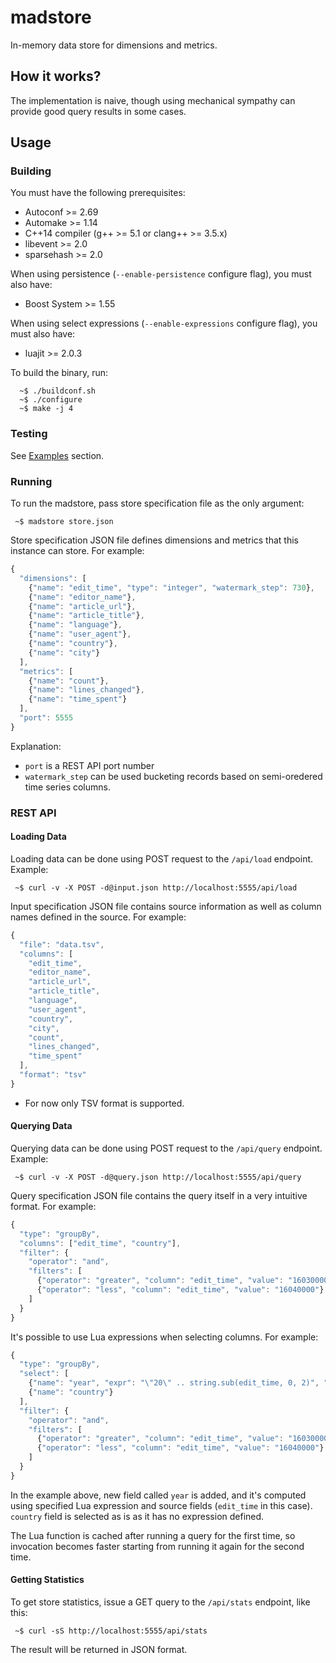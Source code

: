 madstore
=========

In-memory data store for dimensions and metrics.

## How it works?

The implementation is naive, though using mechanical sympathy can provide good query results in some cases.

## Usage

### Building

You must have the following prerequisites:

 * Autoconf >= 2.69
 * Automake >= 1.14
 * C++14 compiler (g++ >= 5.1 or clang++ >= 3.5.x)
 * libevent >= 2.0
 * sparsehash >= 2.0

When using persistence (`--enable-persistence` configure flag), you must also have:

 * Boost System >= 1.55

When using select expressions (`--enable-expressions` configure flag), you must also have:

 * luajit >= 2.0.3

To build the binary, run:

      ~$ ./buildconf.sh
      ~$ ./configure
      ~$ make -j 4

### Testing

See [Examples](examples/README.md) section.

### Running

To run the madstore, pass store specification file as the only argument:

     ~$ madstore store.json

Store specification JSON file defines dimensions and metrics that this instance can store. For example:

```javascript
{
  "dimensions": [
    {"name": "edit_time", "type": "integer", "watermark_step": 730},
    {"name": "editor_name"},
    {"name": "article_url"},
    {"name": "article_title"},
    {"name": "language"},
    {"name": "user_agent"},
    {"name": "country"},
    {"name": "city"}
  ],
  "metrics": [
    {"name": "count"},
    {"name": "lines_changed"},
    {"name": "time_spent"}
  ],
  "port": 5555
}
```

Explanation:

* `port` is a REST API port number
* `watermark_step` can be used bucketing records based on semi-oredered time series columns.

### REST API

#### Loading Data

Loading data can be done using POST request to the `/api/load` endpoint. Example:

     ~$ curl -v -X POST -d@input.json http://localhost:5555/api/load

Input specification JSON file contains source information as well as column names defined in the source. For example:

```javascript
{
  "file": "data.tsv",
  "columns": [
    "edit_time",
    "editor_name",
    "article_url",
    "article_title",
    "language",
    "user_agent",
    "country",
    "city",
    "count",
    "lines_changed",
    "time_spent"
  ],
  "format": "tsv"
}
```

* For now only TSV format is supported.

#### Querying Data

Querying data can be done using POST request to the `/api/query` endpoint. Example:

     ~$ curl -v -X POST -d@query.json http://localhost:5555/api/query
     
Query specification JSON file contains the query itself in a very intuitive format. For example:

```javascript
{
  "type": "groupBy",
  "columns": ["edit_time", "country"],
  "filter": {
    "operator": "and",
    "filters": [
      {"operator": "greater", "column": "edit_time", "value": "16030000"},
      {"operator": "less", "column": "edit_time", "value": "16040000"}
    ]
  }
}
```

It's possible to use Lua expressions when selecting columns. For example:

```javascript
{
  "type": "groupBy",
  "select": [
    {"name": "year", "expr": "\"20\" .. string.sub(edit_time, 0, 2)", "fields": ["edit_time"]},
    {"name": "country"}
  ],
  "filter": {
    "operator": "and",
    "filters": [
      {"operator": "greater", "column": "edit_time", "value": "16030000"},
      {"operator": "less", "column": "edit_time", "value": "16040000"}
    ]
  }
}
```

In the example above, new field called `year` is added, and it's computed using specified Lua expression and source fields (`edit_time` in this case).
`country` field is selected as is as it has no expression defined. 

The Lua function is cached after running a query for the first time, so invocation becomes faster starting from running it again for the second time.

#### Getting Statistics

To get store statistics, issue a GET query to the `/api/stats` endpoint, like this:

     ~$ curl -sS http://localhost:5555/api/stats
     
The result will be returned in JSON format.


[asmjit]:https://github.com/kobalicek/asmjit

